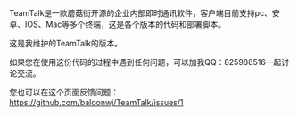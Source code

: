 
TeamTalk是一款蘑菇街开源的企业内部即时通讯软件，客户端目前支持pc、安卓、IOS、Mac等多个终端，这是各个版本的代码和部署脚本。
	
这是我维护的TeamTalk的版本。

如果您在使用这份代码的过程中遇到任何问题，可以加我QQ：825988516一起讨论交流。

您也可以在这个页面反馈问题：https://github.com/baloonwj/TeamTalk/issues/1
		


